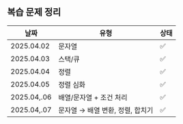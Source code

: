 ## 복습 문제 정리

| 날짜        | 유형                             | 상태 |
| ----------- | -------------------------------- | ---- |
| 2025.04.02  | 문자열                           | ✅   |
| 2025.04.03  | 스택/큐                          | ✅   |
| 2025.04.04  | 정렬                             | ✅   |
| 2025.04.05  | 정렬 심화                        | ✅   |
| 2025.04,.06 | 배열/문자열 + 조건 처리          | ✅   |
| 2025.04,.07 | 문자열 → 배열 변환, 정렬, 합치기 | ✅   |
